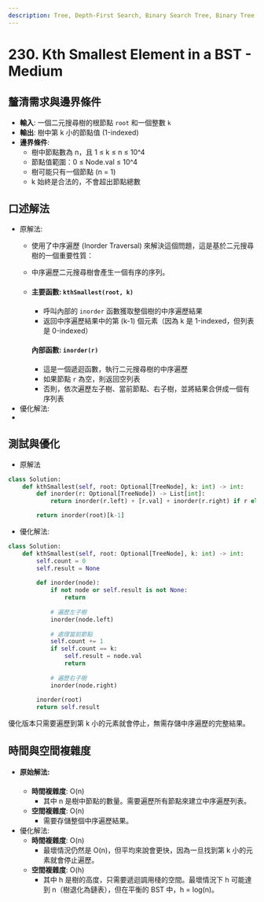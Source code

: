 ```yaml
---
description: Tree, Depth-First Search, Binary Search Tree, Binary Tree
---
```


# 230. Kth Smallest Element in a BST - Medium

## 釐清需求與邊界條件

* **輸入**: 一個二元搜尋樹的根節點 `root` 和一個整數 `k`
* **輸出**: 樹中第 k 小的節點值 (1-indexed)
* **邊界條件**:
  * 樹中節點數為 n，且 1 ≤ k ≤ n ≤ 10^4
  * 節點值範圍：0 ≤ Node.val ≤ 10^4
  * 樹可能只有一個節點 (n = 1)
  * k 始終是合法的，不會超出節點總數

## 口述解法

* 原解法:
  * 使用了中序遍歷 (Inorder Traversal) 來解決這個問題，這是基於二元搜尋樹的一個重要性質：
  * 中序遍歷二元搜尋樹會產生一個有序的序列。
  *   #### 主要函數: `kthSmallest(root, k)`

      * 呼叫內部的 `inorder` 函數獲取整個樹的中序遍歷結果
      * 返回中序遍歷結果中的第 (k-1) 個元素（因為 k 是 1-indexed，但列表是 0-indexed）

      #### 內部函數: `inorder(r)`

      * 這是一個遞迴函數，執行二元搜尋樹的中序遍歷
      * 如果節點 `r` 為空，則返回空列表
      * 否則，依次遍歷左子樹、當前節點、右子樹，並將結果合併成一個有序列表
* 優化解法:
*

## 測試與優化

* 原解法

```python
class Solution:
    def kthSmallest(self, root: Optional[TreeNode], k: int) -> int:
        def inorder(r: Optional[TreeNode]) -> List[int]:
            return inorder(r.left) + [r.val] + inorder(r.right) if r else []

        return inorder(root)[k-1]
```

* 優化解法:

```python
class Solution:
    def kthSmallest(self, root: Optional[TreeNode], k: int) -> int:
        self.count = 0
        self.result = None
        
        def inorder(node):
            if not node or self.result is not None:
                return
                
            # 遍歷左子樹
            inorder(node.left)
            
            # 處理當前節點
            self.count += 1
            if self.count == k:
                self.result = node.val
                return
                
            # 遍歷右子樹
            inorder(node.right)
        
        inorder(root)
        return self.result
```

優化版本只需要遍歷到第 k 小的元素就會停止，無需存儲中序遍歷的完整結果。

## 時間與空間複雜度

* #### 原始解法:
  * **時間複雜度**: O(n)
    * 其中 n 是樹中節點的數量。需要遍歷所有節點來建立中序遍歷列表。
  * **空間複雜度**: O(n)
    * 需要存儲整個中序遍歷結果。
* 優化解法:
  * **時間複雜度**: O(n)
    * 最壞情況仍然是 O(n)，但平均來說會更快，因為一旦找到第 k 小的元素就會停止遍歷。
  * **空間複雜度**: O(h)
    * 其中 h 是樹的高度，只需要遞迴調用棧的空間。最壞情況下 h 可能達到 n（樹退化為鏈表），但在平衡的 BST 中，h = log(n)。
